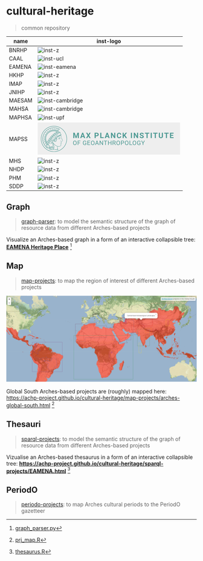 # cultural-heritage
> common repository

| name    | inst-logo |
|---------|-----------|
| BNRHP   | ![inst-z](https://raw.githubusercontent.com/achp-project/cultural-heritage/main/www/inst-z.png) |
| CAAL    | ![inst-ucl](https://raw.githubusercontent.com/achp-project/cultural-heritage/main/www/inst-ucl.png) |
| EAMENA  | ![inst-eamena](https://raw.githubusercontent.com/achp-project/cultural-heritage/main/www/inst-eamena.png) |
| HKHP    | ![inst-z](https://raw.githubusercontent.com/achp-project/cultural-heritage/main/www/inst-z.png) |
| IMAP    | ![inst-z](https://raw.githubusercontent.com/achp-project/cultural-heritage/main/www/inst-z.png) |
| JNIHP   | ![inst-z](https://raw.githubusercontent.com/achp-project/cultural-heritage/main/www/inst-z.png) |
| MAESAM  | ![inst-cambridge](https://raw.githubusercontent.com/achp-project/cultural-heritage/main/www/inst-cambridge.png) |
| MAHSA   | ![inst-cambridge](https://raw.githubusercontent.com/achp-project/cultural-heritage/main/www/inst-cambridge.png) |
| MAPHSA  | ![inst-upf](https://raw.githubusercontent.com/achp-project/cultural-heritage/main/www/inst-upf.png) |
| MAPSS   | ![inst-maxplanck](https://raw.githubusercontent.com/achp-project/cultural-heritage/main/www/inst-maxplanck.png) |
| MHS     | ![inst-z](https://raw.githubusercontent.com/achp-project/cultural-heritage/main/www/inst-z.png) |
| NHDP    | ![inst-z](https://raw.githubusercontent.com/achp-project/cultural-heritage/main/www/inst-z.png) |
| PHM     | ![inst-z](https://raw.githubusercontent.com/achp-project/cultural-heritage/main/www/inst-z.png) |
| SDDP    | ![inst-z](https://raw.githubusercontent.com/achp-project/cultural-heritage/main/www/inst-z.png) |


## Graph
> [graph-parser](https://github.com/achp-project/cultural-heritage/tree/main/graph-parser): to model the semantic structure of the graph of resource data from different Arches-based projects

Visualize an Arches-based graph in a form of an interactive collapsible tree: **[EAMENA Heritage Place](https://achp-project.github.io/cultural-heritage/graph-parser/docs/sampleOutput/EAMENA_Heritage%20Place.html)** [^3]
## Map
> [map-projects](https://github.com/achp-project/cultural-heritage/tree/main/map-projects): to map the region of interest of different Arches-based projects

![](www/map-extent.png)

Global South Arches-based projects are (roughly) mapped here: https://achp-project.github.io/cultural-heritage/map-projects/arches-global-south.html [^1]

## Thesauri
> [sparql-projects](https://github.com/achp-project/cultural-heritage/tree/main/sparql-projects): to model the semantic structure of the graph of resource data from different Arches-based projects

Vizualise an Arches-based thesaurus in a form of an interactive collapsible tree: **https://achp-project.github.io/cultural-heritage/sparql-projects/EAMENA.html** [^2]

## PeriodO
> [periodo-projects](https://github.com/achp-project/cultural-heritage/tree/main/periodo-projects): to map Arches cultural periods to the PeriodO gazetteer


[^1]: [prj_map.R](https://github.com/achp-project/cultural-heritage/blob/main/map-projects/prj_map.R)
[^2]: [thesaurus.R](https://github.com/achp-project/cultural-heritage/blob/main/sparql-projects/thesaurus.R)
[^3]: [graph_parser.py](https://github.com/achp-project/cultural-heritage/blob/main/graph-parser/graph_parser.py)
